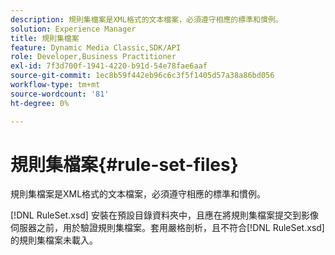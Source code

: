 ```yaml
---
description: 規則集檔案是XML格式的文本檔案，必須遵守相應的標準和慣例。
solution: Experience Manager
title: 規則集檔案
feature: Dynamic Media Classic,SDK/API
role: Developer,Business Practitioner
exl-id: 7f3d700f-1941-4220-b91d-54e78fae6aaf
source-git-commit: 1ec8b59f442eb96c6c3f5f1405d57a38a86bd056
workflow-type: tm+mt
source-wordcount: '81'
ht-degree: 0%

---
```


# 規則集檔案{#rule-set-files}

規則集檔案是XML格式的文本檔案，必須遵守相應的標準和慣例。

[!DNL RuleSet.xsd] 安裝在預設目錄資料夾中，且應在將規則集檔案提交到影像伺服器之前，用於驗證規則集檔案。套用嚴格剖析，且不符合[!DNL RuleSet.xsd]的規則集檔案未載入。
